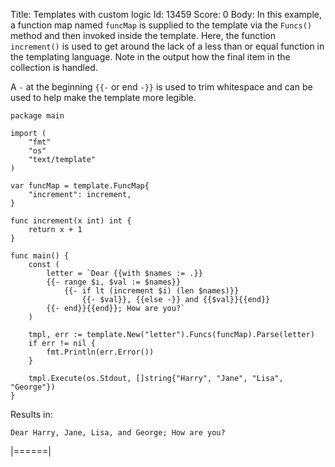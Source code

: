 Title: Templates with custom logic
Id: 13459
Score: 0
Body:
In this example, a function map named `funcMap` is supplied to the template via the `Funcs()` method and then invoked inside the template. Here, the function `increment()` is used to get around the lack of a less than or equal function in the templating language. Note in the output how the final item in the collection is handled.

A `-` at the beginning ``{{-`` or end ``-}}`` is used to trim whitespace and can be used to help make the template more legible.

    package main

    import (
        "fmt"
        "os"
        "text/template"
    )

    var funcMap = template.FuncMap{
        "increment": increment,
    }

    func increment(x int) int {
        return x + 1
    }

    func main() {
        const (
            letter = `Dear {{with $names := .}}
            {{- range $i, $val := $names}}
                {{- if lt (increment $i) (len $names)}}
                    {{- $val}}, {{else -}} and {{$val}}{{end}}
            {{- end}}{{end}}; How are you?`
        )

        tmpl, err := template.New("letter").Funcs(funcMap).Parse(letter)
        if err != nil {
            fmt.Println(err.Error())
        }

        tmpl.Execute(os.Stdout, []string{"Harry", "Jane", "Lisa", "George"})
    }

Results in:

    Dear Harry, Jane, Lisa, and George; How are you?
|======|
